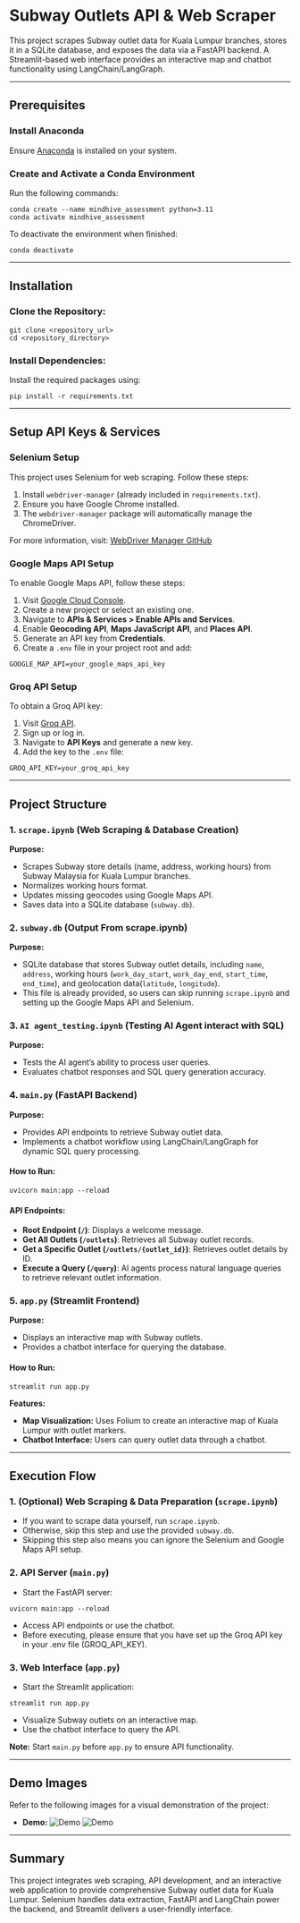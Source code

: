 # Subway Outlets API & Web Scraper

This project scrapes Subway outlet data for Kuala Lumpur branches, stores it in a SQLite database, and exposes the data via a FastAPI backend. A Streamlit-based web interface provides an interactive map and chatbot functionality using LangChain/LangGraph.

---

## Prerequisites

### Install Anaconda
Ensure [Anaconda](https://www.anaconda.com/products/individual) is installed on your system.

### Create and Activate a Conda Environment
Run the following commands:
```
conda create --name mindhive_assessment python=3.11
conda activate mindhive_assessment
```

To deactivate the environment when finished:
```
conda deactivate
```

---

## Installation

### Clone the Repository:
```
git clone <repository_url>
cd <repository_directory>
```

### Install Dependencies:
Install the required packages using:
```
pip install -r requirements.txt
```

---

## Setup API Keys & Services

### Selenium Setup
This project uses Selenium for web scraping. Follow these steps:

1. Install `webdriver-manager` (already included in `requirements.txt`).
2. Ensure you have Google Chrome installed.
3. The `webdriver-manager` package will automatically manage the ChromeDriver.

For more information, visit: [WebDriver Manager GitHub](https://github.com/SergeyPirogov/webdriver_manager)

### Google Maps API Setup
To enable Google Maps API, follow these steps:

1. Visit [Google Cloud Console](https://console.cloud.google.com/).
2. Create a new project or select an existing one.
3. Navigate to **APIs & Services > Enable APIs and Services**.
4. Enable **Geocoding API**, **Maps JavaScript API**, and **Places API**.
5. Generate an API key from **Credentials**.
6. Create a `.env` file in your project root and add:
```
GOOGLE_MAP_API=your_google_maps_api_key
```

### Groq API Setup
To obtain a Groq API key:

1. Visit [Groq API](https://console.groq.com/).
2. Sign up or log in.
3. Navigate to **API Keys** and generate a new key.
4. Add the key to the `.env` file:
```
GROQ_API_KEY=your_groq_api_key
```

---

## Project Structure

### 1. `scrape.ipynb` (Web Scraping & Database Creation)
**Purpose:**
- Scrapes Subway store details (name, address, working hours) from Subway Malaysia for Kuala Lumpur branches.
- Normalizes working hours format.
- Updates missing geocodes using Google Maps API.
- Saves data into a SQLite database (`subway.db`).

### 2. `subway.db` (Output From scrape.ipynb)
**Purpose:**
- SQLite database that stores Subway outlet details, including `name`, `address`, working hours (`work_day_start`, `work_day_end`, `start_time`, `end_time`), and geolocation data(`latitude`, `longitude`).
- This file is already provided, so users can skip running `scrape.ipynb` and setting up the Google Maps API and Selenium.

### 3. `AI agent_testing.ipynb` (Testing AI Agent interact with SQL)
**Purpose:**
- Tests the AI agent’s ability to process user queries.
- Evaluates chatbot responses and SQL query generation accuracy.

### 4. `main.py` (FastAPI Backend)
**Purpose:**
- Provides API endpoints to retrieve Subway outlet data.
- Implements a chatbot workflow using LangChain/LangGraph for dynamic SQL query processing.

#### How to Run:
```
uvicorn main:app --reload
```

#### API Endpoints:

- **Root Endpoint (`/`)**: Displays a welcome message.
- **Get All Outlets (`/outlets`)**: Retrieves all Subway outlet records.
- **Get a Specific Outlet (`/outlets/{outlet_id}`)**: Retrieves outlet details by ID.
- **Execute a Query (`/query`)**: AI agents process natural language queries to retrieve relevant outlet information.

### 5. `app.py` (Streamlit Frontend)
**Purpose:**
- Displays an interactive map with Subway outlets.
- Provides a chatbot interface for querying the database.

#### How to Run:
```
streamlit run app.py
```

**Features:**
- **Map Visualization:** Uses Folium to create an interactive map of Kuala Lumpur with outlet markers.
- **Chatbot Interface:** Users can query outlet data through a chatbot.

---

## Execution Flow

### 1. (Optional) Web Scraping & Data Preparation (`scrape.ipynb`)
- If you want to scrape data yourself, run `scrape.ipynb`.
- Otherwise, skip this step and use the provided `subway.db`.
- Skipping this step also means you can ignore the Selenium and Google Maps API setup.

### 2. API Server (`main.py`)
- Start the FastAPI server:
```
uvicorn main:app --reload
```
- Access API endpoints or use the chatbot.
- Before executing, please ensure that you have set up the Groq API key in your .env file (GROQ_API_KEY).

### 3. Web Interface (`app.py`)
- Start the Streamlit application:
```
streamlit run app.py
```
- Visualize Subway outlets on an interactive map.
- Use the chatbot interface to query the API.

**Note:** Start `main.py` before `app.py` to ensure API functionality.

---

## Demo Images

Refer to the following images for a visual demonstration of the project:

- **Demo:**
![Demo](https://raw.githubusercontent.com/LimZheKhae/mindhive_assessment/main/demo1.png)
![Demo](https://raw.githubusercontent.com/LimZheKhae/mindhive_assessment/main/demo2.png)


---

## Summary

This project integrates web scraping, API development, and an interactive web application to provide comprehensive Subway outlet data for Kuala Lumpur. Selenium handles data extraction, FastAPI and LangChain power the backend, and Streamlit delivers a user-friendly interface.
